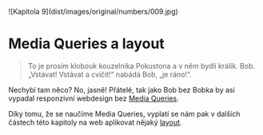 <p class="new-page" markdown="1">
![Kapitola 9](dist/images/original/numbers/009.jpg) 
</p>


# Media Queries a layout

> To je prosím klobouk kouzelníka Pokustona a v něm bydlí králík. Bob.  „Vstávat! Vstávat a cvičit!“ nabádá Bob, „je ráno!“.

Nechybí tam něco? No, jasně! Přátelé, tak jako Bob bez Bobka by asi vypadal responzivní webdesign bez [Media Queries](css3-media-queries.md).

Díky tomu, že se naučíme Media Queries, vyplatí se nám pak v dalších částech této kapitoly na web aplikovat nějaký [layout](responzivni-layout.md). 
